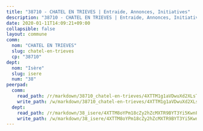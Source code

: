 ```yaml
---
title: "38710 - CHATEL EN TRIEVES | Entraide, Annonces, Initiatives"
description: "38710 - CHATEL EN TRIEVES | Entraide, Annonces, Initiatives"
date: 2020-01-11T14:09:21+09:00
collapsible: false
layout: commune
comm:
  nom: "CHATEL EN TRIEVES"
  slug: chatel-en-trieves
  cp: "38710"
dept:
  nom: "Isère"
  slug: isere
  num: "38"
peerpad:
  comm:
    read_path: /r/markdown/38710_chatel-en-trieves/4XTTM1g1aVDwuXd2XLsTt6K7WbXZSWiwZ3jEa7xE8wVJPoqCJ
    write_path: /w/markdown/38710_chatel-en-trieves/4XTTM1g1aVDwuXd2XLsTt6K7WbXZSWiwZ3jEa7xE8wVJPoqCJ-K3TgUhoDR9Y6JRpCRrpUWkEorGofLb8PA6Nd6cFgV3JrXmmc8tu8xMznHU1Um4CD88F4Z5MeFrzF3oBbq8RDUtHvSWokh6DF5jz6wqaZ5DvhNdQrPQTtU8afEfPzpib3sq6Wog4v
  dept:
    read_path: /r/markdown/38_isere/4XTTM8oYPm18cZy2hZcMXTR9BYT3Yi5KwnFvpXu1TXaRq7Q3V
    write_path: /w/markdown/38_isere/4XTTM8oYPm18cZy2hZcMXTR9BYT3Yi5KwnFvpXu1TXaRq7Q3V-K3TgUoSzs2JpJwfbzBvgU8N95mHo7JXz7NbEctNRM3EDb2iYHA4maKm3pRQwmboULLPnLFTEhRgTawPTWpmxTxKbTwDgAEzA9tUHjpudQTWdKWfdVSegAo77eCwhXTaVG7AyUZEs
---
```


